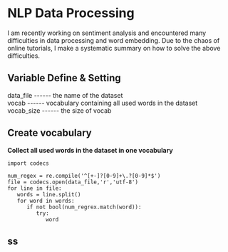 NLP Data Processing
==

I am recently working on sentiment analysis and encountered many difficulties in data processing and word embedding. Due to the chaos of online tutorials, I make a systematic summary on how to solve the above difficulties.



## Variable Define & Setting
 data_file ------ the name of the dataset <br>
     vocab ------ vocabulary containing all used words in the dataset <br>
vocab_size ------ the size of vocab

## Create vocabulary
**Collect all used words in the dataset in one vocabulary**
```Shell
import codecs

num_regex = re.compile('^[+-]?[0-9]+\.?[0-9]*$')
file = codecs.open(data_file,'r','utf-8')
for line in file:
   words = line.split()
   for word in words:
      if not bool(num_regrex.match(word)):
         try:
            word

```

## ss

